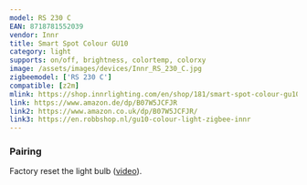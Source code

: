 ```yaml
---
model: RS 230 C
EAN: 8718781552039
vendor: Innr
title: Smart Spot Colour GU10
category: light
supports: on/off, brightness, colortemp, colorxy
image: /assets/images/devices/Innr_RS_230_C.jpg
zigbeemodel: ['RS 230 C']
compatible: [z2m]
mlink: https://shop.innrlighting.com/en/shop/181/smart-spot-colour-gu10
link: https://www.amazon.de/dp/B07W5JCFJR
link2: https://www.amazon.co.uk/dp/B07W5JCFJR/
link3: https://en.robbshop.nl/gu10-colour-light-zigbee-innr
---
```

### Pairing
Factory reset the light bulb ([video](https://www.youtube.com/watch?v=4zkpZSv84H4)).


